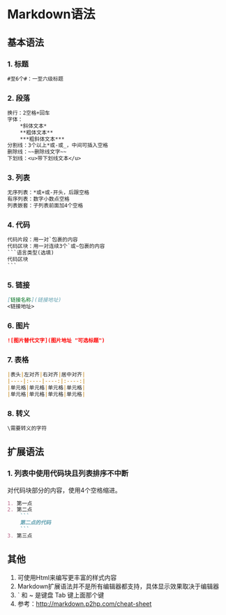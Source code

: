 # Markdown语法

## 基本语法

### 1. 标题

```txt
#至6个#：一至六级标题
```

### 2. 段落

```txt
换行：2空格+回车
字体：
    *斜体文本*
    **粗体文本**
    ***粗斜体文本***
分割线：3个以上*或-或_，中间可插入空格
删除线：~~删除线文字~~
下划线：<u>带下划线文本</u>
```

### 3. 列表

```txt
无序列表：*或+或-开头，后跟空格
有序列表：数字小数点空格
列表嵌套：子列表前面加4个空格
```

### 4. 代码

~~~txt
代码片段：用一对`包裹的内容
代码区块：用一对连续3个`或~包裹的内容
```语言类型(选填) 
代码区块
```
~~~

### 5. 链接

```markdown
[链接名称](链接地址)
<链接地址>
```

### 6. 图片

```markdown
![图片替代文字](图片地址 "可选标题")
```

### 7. 表格

```markdown
|表头|左对齐|右对齐|居中对齐|
|----|:----|----:|:----:|
|单元格|单元格|单元格|单元格|
|单元格|单元格|单元格|单元格|
```

### 8. 转义

```txt
\需要转义的字符
```

## 扩展语法

### 1. 列表中使用代码块且列表排序不中断

对代码块部分的内容，使用4个空格缩进。

~~~markdown
1. 第一点
2. 第二点
    ```
    第二点的代码
    ```
3. 第三点
~~~

## 其他

1. 可使用Html来编写更丰富的样式内容
2. Markdown扩展语法并不是所有编辑器都支持，具体显示效果取决于编辑器
3. \` 和 \~ 是键盘 Tab 键上面那个键
4. 参考：<http://markdown.p2hp.com/cheat-sheet>